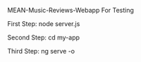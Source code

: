 MEAN-Music-Reviews-Webapp
For Testing

First Step: node server.js

Second Step: cd my-app

Third Step: ng serve -o